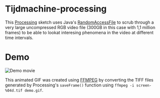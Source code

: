 # Tijdmachine-processing
This [Processing](http://processing.org) sketch uses Java's [RandomAccessFile](https://docs.oracle.com/javase/7/docs/api/java/io/RandomAccessFile.html) to scrub through a very large uncompressed RGB video file (300GB in this case with 1,1 million frames) to be able to lookat interesing phenomena in the video at different time intervals.

# Demo
![Demo movie](demo.gif)

This animated GIF was created using [FFMPEG](https://www.ffmpeg.org/) by converting the TIFF files generated by Processing's `saveFrame()` function using `ffmpeg -i screen-%04d.tif demo.gif`.